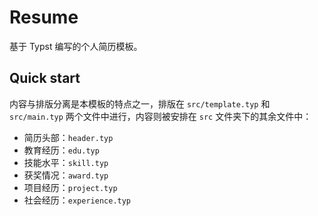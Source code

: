 # Resume
基于 Typst 编写的个人简历模板。

## Quick start
内容与排版分离是本模板的特点之一，排版在 `src/template.typ` 和 `src/main.typ` 两个文件中进行，内容则被安排在 `src` 文件夹下的其余文件中：
- 简历头部：`header.typ`
- 教育经历：`edu.typ`
- 技能水平：`skill.typ`
- 获奖情况：`award.typ`
- 项目经历：`project.typ`
- 社会经历：`experience.typ`
